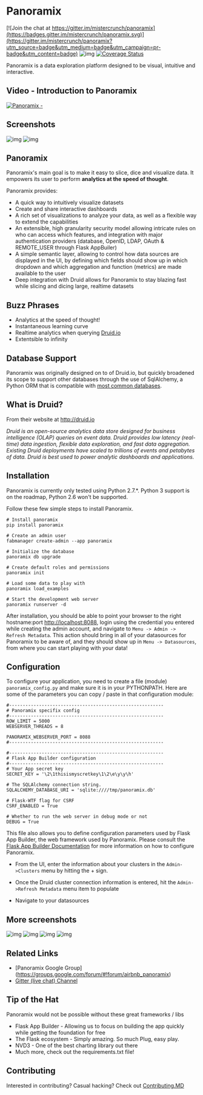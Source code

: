Panoramix
=========

[![Join the chat at https://gitter.im/mistercrunch/panoramix](https://badges.gitter.im/mistercrunch/panoramix.svg)](https://gitter.im/mistercrunch/panoramix?utm_source=badge&utm_medium=badge&utm_campaign=pr-badge&utm_content=badge)
![img](https://travis-ci.org/mistercrunch/panoramix.svg?branch=master)
[![Coverage Status](https://coveralls.io/repos/mistercrunch/panoramix/badge.svg?branch=master&service=github)](https://coveralls.io/github/mistercrunch/panoramix?branch=master)

Panoramix is a data exploration platform designed to be visual, intuitive
and interactive.


Video - Introduction to Panoramix
---------------------------------
[![Panoramix - ](http://img.youtube.com/vi/3Txm_nj_R7M/0.jpg)](http://www.youtube.com/watch?v=3Txm_nj_R7M)

Screenshots
------------
![img](http://i.imgur.com/bi09J9X.png)
![img](http://i.imgur.com/aOaH0ty.png)

Panoramix
---------
Panoramix's main goal is to make it easy to slice, dice and visualize data.
It empowers its user to perform **analytics at the speed of thought**.

Panoramix provides:
* A quick way to intuitively visualize datasets
* Create and share interactive dashboards
* A rich set of visualizations to analyze your data, as well as a flexible
    way to extend the capabilities
* An extensible, high granularity security model allowing intricate rules
    on who can access which features, and integration with major
    authentication providers (database, OpenID, LDAP, OAuth & REMOTE_USER
    through Flask AppBuiler)
* A simple semantic layer, allowing to control how data sources are 
    displayed in the UI,
    by defining which fields should show up in which dropdown and which
    aggregation and function (metrics) are made available to the user
* Deep integration with Druid allows for Panoramix to stay blazing fast while
    slicing and dicing large, realtime datasets


Buzz Phrases
------------

* Analytics at the speed of thought!
* Instantaneous learning curve
* Realtime analytics when querying [Druid.io](http://druid.io)
* Extentsible to infinity

Database Support
----------------

Panoramix was originally designed on to of Druid.io, but quickly broadened
its scope to support other databases through the use of SqlAlchemy, a Python
ORM that is compatible with
[most common databases](http://docs.sqlalchemy.org/en/rel_1_0/core/engines.html). 


What is Druid?
-------------
From their website at http://druid.io

*Druid is an open-source analytics data store designed for 
business intelligence (OLAP) queries on event data. Druid provides low 
latency (real-time) data ingestion, flexible data exploration, 
and fast data aggregation. Existing Druid deployments have scaled to 
trillions of events and petabytes of data. Druid is best used to 
power analytic dashboards and applications.*


Installation
------------

Panoramix is currently only tested using Python 2.7.*. Python 3 support is
on the roadmap, Python 2.6 won't be supported.

Follow these few simple steps to install Panoramix.

```
# Install panoramix
pip install panoramix

# Create an admin user
fabmanager create-admin --app panoramix

# Initialize the database
panoramix db upgrade

# Create default roles and permissions
panoramix init

# Load some data to play with
panoramix load_examples

# Start the development web server
panoramix runserver -d
```

After installation, you should be able to point your browser to the right
hostname:port [http://localhost:8088](http://localhost:8088), login using
the credential you entered while creating the admin account, and navigate to
`Menu -> Admin -> Refresh Metadata`. This action should bring in all of 
your datasources for Panoramix to be aware of, and they should show up in
`Menu -> Datasources`, from where you can start playing with your data!

Configuration
-------------

To configure your application, you need to create a file (module) 
`panoramix_config.py` and make sure it is in your PYTHONPATH. Here are some
of the parameters you can copy / paste in that configuration module:

```
#---------------------------------------------------------
# Panoramix specifix config
#---------------------------------------------------------
ROW_LIMIT = 5000
WEBSERVER_THREADS = 8

PANORAMIX_WEBSERVER_PORT = 8088
#---------------------------------------------------------

#---------------------------------------------------------
# Flask App Builder configuration
#---------------------------------------------------------
# Your App secret key
SECRET_KEY = '\2\1thisismyscretkey\1\2\e\y\y\h'

# The SQLAlchemy connection string.
SQLALCHEMY_DATABASE_URI = 'sqlite:////tmp/panoramix.db'

# Flask-WTF flag for CSRF
CSRF_ENABLED = True

# Whether to run the web server in debug mode or not
DEBUG = True
```

This file also allows you to define configuration parameters used by
Flask App Builder, the web framework used by Panoramix. Please consult
the [Flask App Builder Documentation](http://flask-appbuilder.readthedocs.org/en/latest/config.html) for more information on how to configure Panoramix.


* From the UI, enter the information about your clusters in the 
``Admin->Clusters`` menu by hitting the + sign. 

* Once the Druid cluster connection information is entered, hit the 
``Admin->Refresh Metadata`` menu item to populate

* Navigate to your datasources

More screenshots
----------------

![img](http://i.imgur.com/Rt6gNQ9.png)
![img](http://i.imgur.com/t7VOtqQ.png)
![img](http://i.imgur.com/PaiFQnH.png)
![img](http://i.imgur.com/CdcGHuC.png)

Related Links
-------------
* [Panoramix Google Group] (https://groups.google.com/forum/#!forum/airbnb_panoramix)
* [Gitter (live chat) Channel](https://gitter.im/mistercrunch/panoramix)


Tip of the Hat
--------------

Panoramix would not be possible without these great frameworks / libs

* Flask App Builder - Allowing us to focus on building the app quickly while
getting the foundation for free
* The Flask ecosystem - Simply amazing. So much Plug, easy play.
* NVD3 - One of the best charting library out there
* Much more, check out the requirements.txt file!


Contributing
------------

Interested in contributing? Casual hacking? Check out  [Contributing.MD](https://github.com/mistercrunch/panoramix/blob/master/CONTRIBUTING.md)
